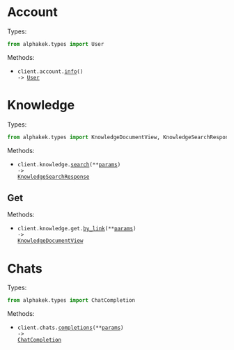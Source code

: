 # Account

Types:

```python
from alphakek.types import User
```

Methods:

- <code title="get /account">client.account.<a href="./src/alphakek/resources/account.py">info</a>() -> <a href="./src/alphakek/types/user.py">User</a></code>

# Knowledge

Types:

```python
from alphakek.types import KnowledgeDocumentView, KnowledgeSearchResponse
```

Methods:

- <code title="post /knowledge/search">client.knowledge.<a href="./src/alphakek/resources/knowledge/knowledge.py">search</a>(\*\*<a href="src/alphakek/types/knowledge_search_params.py">params</a>) -> <a href="./src/alphakek/types/knowledge_search_response.py">KnowledgeSearchResponse</a></code>

## Get

Methods:

- <code title="get /knowledge/get/by_link">client.knowledge.get.<a href="./src/alphakek/resources/knowledge/get.py">by_link</a>(\*\*<a href="src/alphakek/types/knowledge/get_by_link_params.py">params</a>) -> <a href="./src/alphakek/types/knowledge_document_view.py">KnowledgeDocumentView</a></code>

# Chats

Types:

```python
from alphakek.types import ChatCompletion
```

Methods:

- <code title="post /v1/chat/completions">client.chats.<a href="./src/alphakek/resources/chats.py">completions</a>(\*\*<a href="src/alphakek/types/chat_completions_params.py">params</a>) -> <a href="./src/alphakek/types/chat_completion.py">ChatCompletion</a></code>

